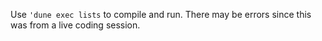 Use ```'dune exec lists``` to compile and run. There may be errors since this was from a live coding session.

